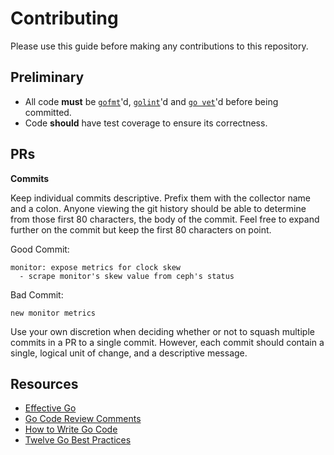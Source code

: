 Contributing
============

Please use this guide before making any contributions to this repository.

Preliminary
-----------

* All code **must** be [`gofmt`](https://golang.org/cmd/gofmt/)'d, [`golint`](https://github.com/golang/lint)'d and [`go vet`](https://golang.org/cmd/vet/)'d before being committed.
* Code **should** have test coverage to ensure its correctness.

PRs
---

**Commits**

Keep individual commits descriptive. Prefix them with the collector name and a
colon. Anyone viewing the git history should be able to determine from those
first 80 characters, the body of the commit. Feel free to expand further on
the commit but keep the first 80 characters on point.

Good Commit:

```
monitor: expose metrics for clock skew
  - scrape monitor's skew value from ceph's status
```

Bad Commit:

```
new monitor metrics
```

Use your own discretion when deciding whether or not to squash multiple commits
in a PR to a single commit.  However, each commit should contain a single,
logical unit of change, and a descriptive message.

Resources
---------

* [Effective Go](https://golang.org/doc/effective_go.html)
* [Go Code Review Comments](https://github.com/golang/go/wiki/CodeReviewComments)
* [How to Write Go Code](https://golang.org/doc/code.html)
* [Twelve Go Best Practices](https://talks.golang.org/2013/bestpractices.slide)
